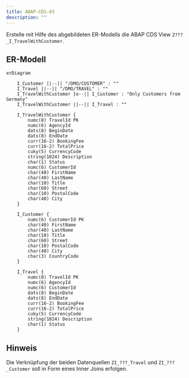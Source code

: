 ```yaml
---
title: ABAP-CDS-03
description: ""
---
```


Erstelle mit Hilfe des abgebildeten ER-Modells die ABAP CDS View `Z???_I_TravelWithCustomer`.

## ER-Modell

```mermaid
erDiagram

    I_Customer ||--|| "/DMO/CUSTOMER" : ""
    I_Travel ||--|| "/DMO/TRAVEL" : ""
    I_TravelWithCustomer }o--|| I_Customer : "Only Customers from Germany"
    I_TravelWithCustomer ||--|| I_Travel : ""

    I_TravelWithCustomer {
        numc(8) TravelId PK
        numc(6) AgencyId
        dats(8) BeginDate
        dats(8) EndDate
        curr(16-2) BookingFee
        curr(16-2) TotalPrice
        cuky(5) CurrencyCode
        string(1024) Description
        char(1) Status
        numc(6) CustomerId
        char(40) FirstName
        char(40) LastName
        char(10) Title
        char(60) Street
        char(10) PostalCode
        char(40) City
    }

    I_Customer {
        numc(6) CustomerId PK
        char(40) FirstName
        char(40) LastName
        char(10) Title
        char(60) Street
        char(10) PostalCode
        char(40) City
        char(3) CountryCode
    }

    I_Travel {
        numc(8) TravelId PK
        numc(6) AgencyId
        numc(6) CustomerId
        dats(8) BeginDate
        dats(8) EndDate
        curr(16-2) BookingFee
        curr(16-2) TotalPrice
        cuky(5) CurrencyCode
        string(1024) Description
        char(1) Status
    }
```

## Hinweis

Die Verknüpfung der beiden Datenquellen `ZI_???_Travel` und `ZI_???_Customer` soll in Form eines Inner Joins erfolgen.
